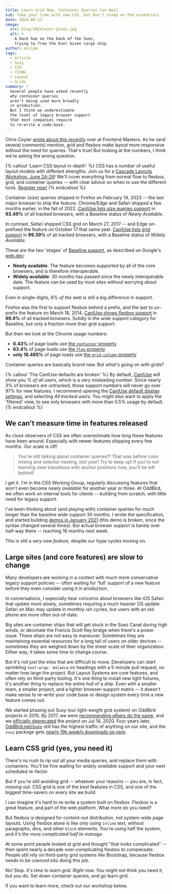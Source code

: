 ```yaml
---
title: Learn Grid Now, Container Queries Can Wait
sub: Take your time with new CSS, but don't sleep on the essentials
date: 2024-06-13
image:
  src: blog/2024/ever-given.jpg
  alt: >
    A back hoe on the bank of the Suez,
    trying to free the Ever Given cargo ship
author: miriam
tags:
  - Article
  - Susy
  - CSS
  - CSSWG
  - Layout
  - Grids
summary: |
  Several people have asked recently
  why container queries
  aren't being used more broadly
  in production.
  But I think we underestimate
  the level of legacy browser support
  that most companies require
  to re-write a code-base.
---
```


Chris Coyier
[wrote about this recently](https://frontendmasters.com/blog/weve-got-container-queries-now-but-are-we-actually-using-them/)
over at Frontend Masters.
As he (and several comments) mention,
grid and flexbox make
layout more responsive without
the need for queries.
That's true!
But looking at the numbers,
I think we're asking the wrong question.

{% callout 'Learn CSS layout in-depth' %}
CSS has a number of useful layout models
with different strengths.
Join us for a
[Cascade Layouts Workshop, June 24-26](/workshops/cascading-layouts/#register-now)!
We'll cover everything from
normal flow to flexbox, grid, and container queries --
with clear advice on when to use the different tools.
[Register now!](/workshops/cascading-layouts/#register-now)
{% endcallout %}

Container (size) queries
shipped in Firefox on February 14, 2023 --
the last major browser to ship the feature.
Chrome/Edge and Safari shipped
a few months earlier,
in the fall of 2022.
[CanIUse lists size queries support](https://caniuse.com/css-container-queries)
in **93.49%** of all tracked browsers,
with a Baseline status of
_Newly Available_.

In contrast,
Safari shipped CSS grid on March 27, 2017 --
and Edge un-prefixed the feature
on October 17 that same year.
[CanIUse lists grid support](https://caniuse.com/css-grid)
in **99.39%** of all tracked browsers,
with a Baseline status of
_Widely Available_.

These are the two 'stages'
of [Baseline support](https://web.dev/baseline/),
as described on Google's [web.dev](https://web.dev/):

- **Newly available**:
  The feature becomes supported
  by all of the core browsers,
  and is therefore interoperable.
- **Widely available**:
  30 months has passed
  since the newly interoperable date.
  The feature can be used by most sites
  without worrying about support.

Even in single-digits,
_6% of the web_
is still a big difference
in support.

Firefox was the first to support
flexbox behind a prefix,
and the last to un-prefix the feature
on March 18, 2014.
[CanIUse shows flexbox support](https://caniuse.com/flexbox)
in **99.9%** of all tracked browsers.
Solidly in the _wide support_ category
for Baseline,
but only a fraction more
than grid support.

But then we look at the Chrome usage numbers:

- **6.43%** of page loads use
  [the `container` property](https://chromestatus.com/metrics/css/timeline/popularity/699)
- **63.4%** of page loads use
  [the `flex` property](https://chromestatus.com/metrics/css/timeline/popularity/233)
- **only 18.485%** of page loads use
  [the `grid-column` property](https://chromestatus.com/metrics/css/timeline/popularity/248)

Container queries are basically brand new.
But _what's going on with grids_?

{% callout 'The CanIUse defaults are broken' %}
  By default,
  [CanIUse](https://caniuse.com/) will show you
  _% of all users_,
  which is a very misleading number.
  Since nearly 3% of browsers are untracked,
  those support numbers will never go over 97% for new features.
  I recommend opening the
  [CanIUse default display settings](https://caniuse.com/ciu/settings#display),
  and selecting _All tracked users_.
  You might also want to apply the 'filtered' view,
  to see only browsers with more than
  0.5% usage by default.
{% endcallout %}

## We can't measure time in features released

As close observers of CSS
we often overestimate how long
these features have been around.
Especially with newer features
shipping every few months.
Our scale is off!

> You're still talking about container queries?!
> That was before
> color mixing and selector nesting, _last year_!
> Try to keep up!
> If you're not learning
> view transitions with anchor positions now,
> you'll be left behind!

I get it.
I'm in the CSS Working Group,
regularly discussing features
that won't even become _newly available_
for another year or three.
At OddBird,
we often work on internal tools for clients --
building from scratch,
with little need for legacy support.

I've been thinking about
(and playing with)
container queries
for much longer than the
baseline _wide support_ 30 months.
I wrote the specification,
and started building
[demos in January 2021](https://codepen.io/miriamsuzanne/details/NWRJpQo)
(this demo is broken,
since the syntax changed several times).
But actual browser support
is barely over half-way there --
reaching 16 months next week.

This is still a _very new feature_,
despite our hype cycles moving on.

## Large sites (and core features) are slow to change

Many developers are working in a context
with much more conservative legacy support policies --
often waiting for 'full' support of a new feature
before they even consider using it in production.

In conversations,
I especially hear concerns
about browsers like iOS Safari
that update more slowly,
sometimes requiring a much heavier OS update.
Safari on Mac may update in monthly-ish cycles,
but users with an old phone
are more often out-of-date.

Big sites are container ships
that will get stuck in the Suez Canal
during high winds,
or decimate the Francis Scott Key bridge
when there's a power issue.
These ships are not easy to maneuver.
Sometimes they are maintaining essential resources
for a long tail of users on older devices --
sometimes they are weighed down
by the sheer scale of their organization.
Either way,
it takes some time to change course.

But it's not just the sites
that are difficult to move.
Developers can start sprinkling
`text-wrap: balance` on headings
with a 5-minute pull request,
no matter how large the project.
But Layout Systems are core features,
and often rely on third-party tooling.
It's one thing to install new light fixtures,
it's another thing to replace
the entire hull of a ship.
Even with a smaller team,
a smaller project,
and a lighter browser-support matrix --
it doesn't make sense to re-write your code base
or design system
every time a new feature comes out.

We started phasing out Susy
(our light-weight grid system)
on OddBird projects in 2015.
By 2017,
we were
[recommending others do the same](http://localhost:8080/talks/no-grid-system/),
and we
[officially deprecated](https://github.com/oddbird/susy/commit/018b5c638ec0726d172af96828e6f1712682283b)
the project
on Jul 14, 2020.
Four years later,
[OddBird.net/susy](/susy/)
still has the highest traffic of anything on our site,
and the `susy` package gets
[nearly 19k weekly downloads on npm](https://www.npmjs.com/package/susy).

## Learn CSS grid (yes, you need it)

There's no rush to rip out
all your media queries,
and replace them with containers.
You'll be fine waiting for
_widely available_ support
and your next scheduled re-factor.

But if you're still avoiding grid --
whatever your reasons --
you are, in fact, _missing out_.
CSS grid is one of the best features in CSS,
and one of the biggest time-savers
on every site we build.

I can imagine
it's hard to re-write
a system built on flexbox.
Flexbox is a great feature,
and part of the web platform.
What more do you need?

But flexbox is designed for
content-out distribution,
not system-wide page layouts.
Using flexbox alone
is like only using `inline` text,
without paragraphs, divs, and other `block` elements.
You're using half the system,
and _it's the more complicated half to manage_.

At some point
people looked at grid and thought
"that looks complicated" --
then spent nearly a decade
over-complicating flexbox to compensate.
People still rely on third-party grid systems
like Bootstrap,
because flexbox needs to be _coerced_
into doing this job.

No!
Stop.
_It's time to learn grid. Right now._
You might not think you need it,
but you do.
Set down container queries,
and go learn grid.

If you want to learn more,
check out our workshop below.
